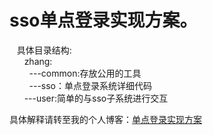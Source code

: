 # sso单点登录实现方案。<br/>
    具体目录结构:<br/>
       zhang:<br/>
        ---common:存放公用的工具<br/>
        ---sso：单点登录系统详细代码<br/>
        ---user:简单的与sso子系统进行交互<br/>
         

   具体解释请转至我的个人博客：<a href="http://www.cnblogs.com/GregZQ/p/8367346.html">单点登录实现方案</a> 
       

